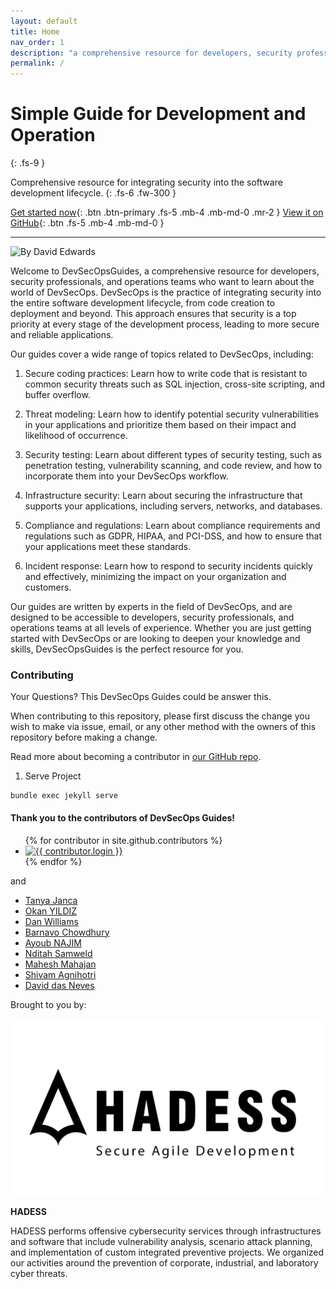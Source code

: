```yaml
---
layout: default
title: Home
nav_order: 1
description: "a comprehensive resource for developers, security professionals, and operations teams who want to learn about the world of DevSecOps. DevSecOps is the practice of integrating security into the entire software development lifecycle, from code creation to deployment and beyond. This approach ensures that security is a top priority at every stage of the development process, leading to more secure and reliable applications."
permalink: /
---
```


# Simple Guide for Development and Operation
{: .fs-9 }

Comprehensive resource for integrating security into the software development lifecycle.
{: .fs-6 .fw-300 }

[Get started now](#getting-started){: .btn .btn-primary .fs-5 .mb-4 .mb-md-0 .mr-2 }
[View it on GitHub](https://github.com/devsecopsguides/devsecopsguides.github.io){: .btn .fs-5 .mb-4 .mb-md-0 }

---


![By David Edwards](./assets/images/main.jpg)



Welcome to DevSecOpsGuides, a comprehensive resource for developers, security professionals, and operations teams who want to learn about the world of DevSecOps. DevSecOps is the practice of integrating security into the entire software development lifecycle, from code creation to deployment and beyond. This approach ensures that security is a top priority at every stage of the development process, leading to more secure and reliable applications.

Our guides cover a wide range of topics related to DevSecOps, including:

1. Secure coding practices: Learn how to write code that is resistant to common security threats such as SQL injection, cross-site scripting, and buffer overflow.

2. Threat modeling: Learn how to identify potential security vulnerabilities in your applications and prioritize them based on their impact and likelihood of occurrence.

3. Security testing: Learn about different types of security testing, such as penetration testing, vulnerability scanning, and code review, and how to incorporate them into your DevSecOps workflow.

4. Infrastructure security: Learn about securing the infrastructure that supports your applications, including servers, networks, and databases.

5. Compliance and regulations: Learn about compliance requirements and regulations such as GDPR, HIPAA, and PCI-DSS, and how to ensure that your applications meet these standards.

6. Incident response: Learn how to respond to security incidents quickly and effectively, minimizing the impact on your organization and customers.

Our guides are written by experts in the field of DevSecOps, and are designed to be accessible to developers, security professionals, and operations teams at all levels of experience. Whether you are just getting started with DevSecOps or are looking to deepen your knowledge and skills, DevSecOpsGuides is the perfect resource for you.


### Contributing

Your Questions? This DevSecOps Guides could be answer this.

When contributing to this repository, please first discuss the change you wish to make via issue,
email, or any other method with the owners of this repository before making a change. 

Read more about becoming a contributor in [our GitHub repo](https://github.com/devsecopsguides/devsecopsguides.github.io).


1. Serve Project

```
bundle exec jekyll serve
```



#### Thank you to the contributors of DevSecOps Guides!

<ul class="list-style-none">
{% for contributor in site.github.contributors %}
  <li class="d-inline-block mr-1">
     <a href="{{ contributor.html_url }}"><img src="{{ contributor.avatar_url }}" width="32" height="32" alt="{{ contributor.login }}"></a>
  </li>
{% endfor %}
</ul>

and

* [Tanya Janca](https://twitter.com/shehackspurple)
* [Okan YILDIZ](https://www.linkedin.com/in/yildizokan/)
* [Dan Williams](https://www.linkedin.com/in/danwilliamssecurityengineer/)
* [Barnavo Chowdhury](https://www.linkedin.com/in/barnavochowdhury/)
* [Ayoub NAJIM](https://www.linkedin.com/in/ayoub-najim-299081151/)
* [Nditah Samweld](https://www.linkedin.com/in/nditah/)
* [Mahesh Mahajan](https://linkedin.com/in/themr255)
* [Shivam Agnihotri](https://www.linkedin.com/in/shivam-agnihotri/)
* [David das Neves](https://www.linkedin.com/in/daviddasneves/)






Brought to you by:

![HADESS.IO](./assets/images/hadess-logo_light.png)

**HADESS**

HADESS performs offensive cybersecurity services through infrastructures and software that include vulnerability analysis, scenario attack planning, and implementation of custom integrated preventive projects. We organized our activities around the prevention of corporate, industrial, and laboratory cyber threats.
